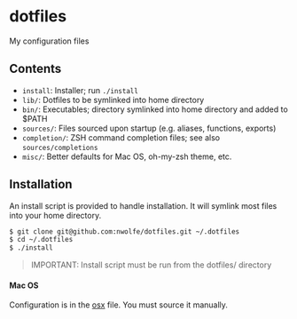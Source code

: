 # dotfiles

My configuration files

## Contents

* `install`: Installer; run `./install`
* `lib/`: Dotfiles to be symlinked into home directory
* `bin/`: Executables; directory symlinked into home directory and added to $PATH
* `sources/`: Files sourced upon startup (e.g. aliases, functions, exports)
* `completion/`: ZSH command completion files; see also `sources/completions`
* `misc/`: Better defaults for Mac OS, oh-my-zsh theme, etc.

## Installation

An install script is provided to handle installation. It will symlink most
files into your home directory.

```sh
$ git clone git@github.com:nwolfe/dotfiles.git ~/.dotfiles
$ cd ~/.dotfiles
$ ./install
```

> IMPORTANT: Install script must be run from the dotfiles/ directory

#### Mac OS

Configuration is in the [osx](./misc/osx) file. You must source it manually.
